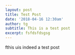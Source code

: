 ```yaml
---
layout: post
title: Test Post
date: '2018-04-16 12:30am'
author: tg
subtitle: This is a test post
excerpt: fsfdsfdsgsg
---
```

fthis uis indeed a test post
